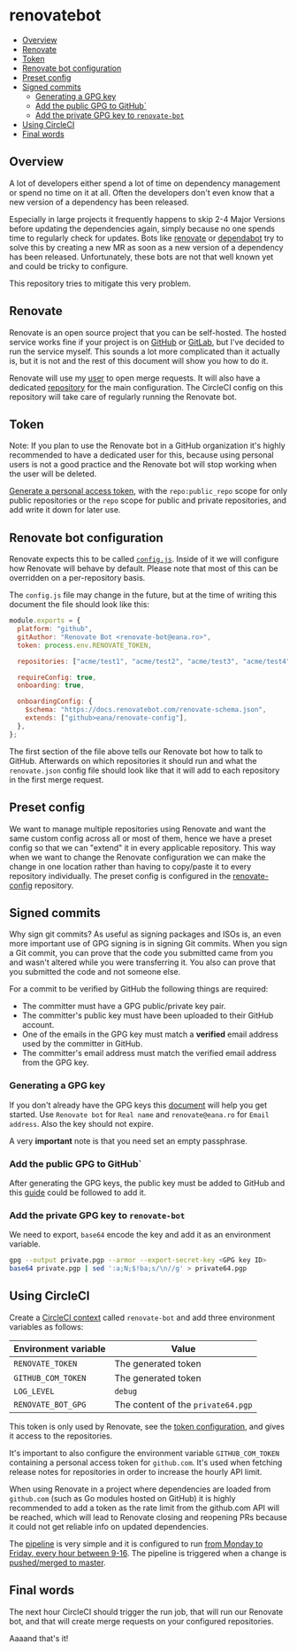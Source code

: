 # renovatebot

<!-- vim-markdown-toc GFM -->

* [Overview](#overview)
* [Renovate](#renovate)
* [Token](#token)
* [Renovate bot configuration](#renovate-bot-configuration)
* [Preset config](#preset-config)
* [Signed commits](#signed-commits)
    * [Generating a GPG key](#generating-a-gpg-key)
    * [Add the public GPG to GitHub`](#add-the-public-gpg-to-github)
    * [Add the private GPG key to `renovate-bot`](#add-the-private-gpg-key-to-renovate-bot)
* [Using CircleCI](#using-circleci)
* [Final words](#final-words)

<!-- vim-markdown-toc -->

## Overview

A lot of developers either spend a lot of time on dependency management or
spend no time on it at all. Often the developers don't even know that a new
version of a dependency has been released.

Especially in large projects it frequently happens to skip 2-4 Major Versions
before updating the dependencies again, simply because no one spends time to
regularly check for updates. Bots like
[renovate](https://github.com/renovatebot/renovate) or
[dependabot](https://dependabot.com/) try to solve this by creating a new MR as
soon as a new version of a dependency has been released. Unfortunately, these
bots are not that well known yet and could be tricky to configure.

This repository tries to mitigate this very problem.

## Renovate

Renovate is an open source project that you can be self-hosted. The hosted
service works fine if your project is on [GitHub](https://github.com) or
[GitLab](https://about.gitlab.com), but I've decided to run the service myself.
This sounds a lot more complicated than it actually is, but it is not and the
rest of this document will show you how to do it.

Renovate will use my [user](https://github.com/eana) to open merge requests. It
will also have a dedicated [repository](https://github.com/eana/renovate-bot)
for the main configuration. The CircleCI config on this repository will take
care of regularly running the Renovate bot.

## Token

Note: If you plan to use the Renovate bot in a GitHub organization it's highly
recommended to have a dedicated user for this, because using personal users is
not a good practice and the Renovate bot will stop working when the user will
be deleted.

[Generate a personal access token](https://github.com/settings/tokens), with
the `repo:public_repo` scope for only public repositories or the `repo` scope
for public and private repositories, and add write it down for later use.

## Renovate bot configuration

Renovate expects this to be called [`config.js`](./config.js). Inside of it we
will configure how Renovate will behave by default. Please note that most of
this can be overridden on a per-repository basis.

The `config.js` file may change in the future, but at the time of writing this
document the file should look like this:

```js
module.exports = {
  platform: "github",
  gitAuthor: "Renovate Bot <renovate-bot@eana.ro>",
  token: process.env.RENOVATE_TOKEN,

  repositories: ["acme/test1", "acme/test2", "acme/test3", "acme/test4"],

  requireConfig: true,
  onboarding: true,

  onboardingConfig: {
    $schema: "https://docs.renovatebot.com/renovate-schema.json",
    extends: ["github>eana/renovate-config"],
  },
};
```

The first section of the file above tells our Renovate bot how to talk to
GitHub. Afterwards on which repositories it should run and what the
`renovate.json` config file should look like that it will add to each
repository in the first merge request.

## Preset config

We want to manage multiple repositories using Renovate and want the same custom
config across all or most of them, hence we have a preset config so that we can
"extend" it in every applicable repository. This way when we want to change the
Renovate configuration we can make the change in one location rather than
having to copy/paste it to every repository individually. The preset config is
configured in the [renovate-config](https://github.com/eana/renovate-config)
repository.

## Signed commits

Why sign git commits? As useful as signing packages and ISOs is, an even more
important use of GPG signing is in signing Git commits. When you sign a Git
commit, you can prove that the code you submitted came from you and wasn't
altered while you were transferring it. You also can prove that you submitted
the code and not someone else.

For a commit to be verified by GitHub the following things are required:

- The committer must have a GPG public/private key pair.
- The committer's public key must have been uploaded to their GitHub account.
- One of the emails in the GPG key must match a **verified** email address used
  by the committer in GitHub.
- The committer's email address must match the verified email address from the
  GPG key.

### Generating a GPG key

If you don't already have the GPG keys this
[document](https://docs.github.com/en/github/authenticating-to-github/managing-commit-signature-verification/generating-a-new-gpg-key)
will help you get started. Use `Renovate bot` for `Real name` and
`renovate@eana.ro` for `Email address`. Also the key should not expire.

A very **important** note is that you need set an
empty passphrase.

### Add the public GPG to GitHub`

After generating the GPG keys, the public key must be added to GitHub and this
[guide](https://docs.github.com/en/github/authenticating-to-github/managing-commit-signature-verification/adding-a-new-gpg-key-to-your-github-account)
could be followed to add it.

### Add the private GPG key to `renovate-bot`

We need to export, `base64` encode the key and add it as an environment
variable.

```bash
gpg --output private.pgp --armor --export-secret-key <GPG key ID>
base64 private.pgp | sed ':a;N;$!ba;s/\n//g' > private64.pgp
```

## Using CircleCI

Create a [CircleCI
context](https://circleci.com/docs/2.0/contexts/#creating-and-using-a-context)
called `renovate-bot` and add three environment variables as follows:

| Environment variable | Value                              |
| -------------------- | ---------------------------------- |
| `RENOVATE_TOKEN`     | The generated token                |
| `GITHUB_COM_TOKEN`   | The generated token                |
| `LOG_LEVEL`          | `debug`                            |
| `RENOVATE_BOT_GPG`   | The content of the `private64.pgp` |

This token is only used by Renovate, see the [token
configuration](https://docs.renovatebot.com/self-hosted-configuration/#token),
and gives it access to the repositories.

It's important to also configure the environment variable `GITHUB_COM_TOKEN`
containing a personal access token for `github.com`. It's used when fetching
release notes for repositories in order to increase the hourly API limit.

When using Renovate in a project where dependencies are loaded from
`github.com` (such as Go modules hosted on GitHub) it is highly recommended to
add a token as the rate limit from the github.com API will be reached, which
will lead to Renovate closing and reopening PRs because it could not get
reliable info on updated dependencies.

The [pipeline](./circleci/config.yml) is very simple and it is configured to
run [from Monday to Friday, every hour between
9-16](https://github.com/eana/renovate-bot/blob/master/.circleci/config.yml#L63-L64).
The pipeline is triggered when a change is [pushed/merged to
master](https://github.com/eana/renovate-bot/blob/master/.circleci/config.yml#L72-L74).

## Final words

The next hour CircleCI should trigger the run job, that will run our Renovate
bot, and that will create merge requests on your configured repositories.

Aaaand that's it!
